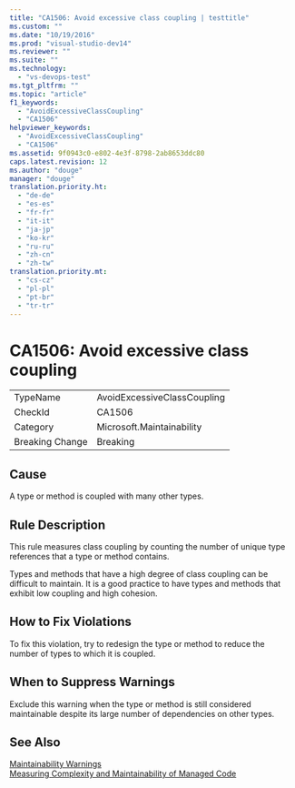 ```yaml
---
title: "CA1506: Avoid excessive class coupling | testtitle"
ms.custom: ""
ms.date: "10/19/2016"
ms.prod: "visual-studio-dev14"
ms.reviewer: ""
ms.suite: ""
ms.technology: 
  - "vs-devops-test"
ms.tgt_pltfrm: ""
ms.topic: "article"
f1_keywords: 
  - "AvoidExcessiveClassCoupling"
  - "CA1506"
helpviewer_keywords: 
  - "AvoidExcessiveClassCoupling"
  - "CA1506"
ms.assetid: 9f0943c0-e802-4e3f-8798-2ab8653ddc80
caps.latest.revision: 12
ms.author: "douge"
manager: "douge"
translation.priority.ht: 
  - "de-de"
  - "es-es"
  - "fr-fr"
  - "it-it"
  - "ja-jp"
  - "ko-kr"
  - "ru-ru"
  - "zh-cn"
  - "zh-tw"
translation.priority.mt: 
  - "cs-cz"
  - "pl-pl"
  - "pt-br"
  - "tr-tr"
---
```

# CA1506: Avoid excessive class coupling
|||  
|-|-|  
|TypeName|AvoidExcessiveClassCoupling|  
|CheckId|CA1506|  
|Category|Microsoft.Maintainability|  
|Breaking Change|Breaking|  
  
## Cause  
 A type or method is coupled with many other types.  
  
## Rule Description  
 This rule measures class coupling by counting the number of unique type references that a type or method contains.  
  
 Types and methods that have a high degree of class coupling can be difficult to maintain. It is a good practice to have types and methods that exhibit low coupling and high cohesion.  
  
## How to Fix Violations  
 To fix this violation, try to redesign the type or method to reduce the number of types to which it is coupled.  
  
## When to Suppress Warnings  
 Exclude this warning when the type or method is still considered maintainable despite its large number of dependencies on other types.  
  
## See Also  
 [Maintainability Warnings](../code-quality/maintainability-warnings.md)   
 [Measuring Complexity and Maintainability of Managed Code](../code-quality/measuring-complexity-and-maintainability-of-managed-code.md)